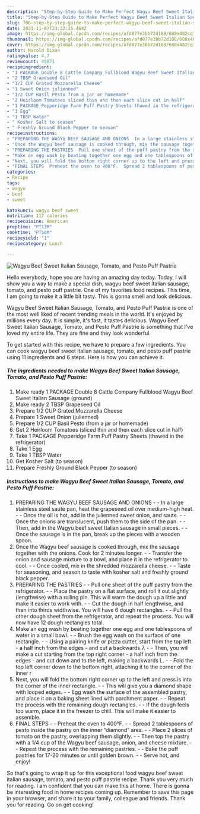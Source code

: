 ```yaml
---
description: "Step-by-Step Guide to Make Perfect Wagyu Beef Sweet Italian Sausage, Tomato, and Pesto Puff Pastrie"
title: "Step-by-Step Guide to Make Perfect Wagyu Beef Sweet Italian Sausage, Tomato, and Pesto Puff Pastrie"
slug: 706-step-by-step-guide-to-make-perfect-wagyu-beef-sweet-italian-sausage-tomato-and-pesto-puff-pastrie
date: 2021-11-07T23:32:25.464Z
image: https://img-global.cpcdn.com/recipes/afd877e3bb72d188/680x482cq70/wagyu-beef-sweet-italian-sausage-tomato-and-pesto-puff-pastrie-recipe-main-photo.jpg
thumbnail: https://img-global.cpcdn.com/recipes/afd877e3bb72d188/680x482cq70/wagyu-beef-sweet-italian-sausage-tomato-and-pesto-puff-pastrie-recipe-main-photo.jpg
cover: https://img-global.cpcdn.com/recipes/afd877e3bb72d188/680x482cq70/wagyu-beef-sweet-italian-sausage-tomato-and-pesto-puff-pastrie-recipe-main-photo.jpg
author: Harold Dixon
ratingvalue: 4.7
reviewcount: 45871
recipeingredient:
- "1 PACKAGE Double 8 Cattle Company Fullblood Wagyu Beef Sweet Italian Sausage ground"
- "2 TBSP Grapeseed Oil"
- "1/2 CUP Grated Mozzarella Cheese"
- "1 Sweet Onion julienned"
- "1/2 CUP Basil Pesto from a jar or homemade"
- "2 Heirloom Tomatoes sliced thin and then each slice cut in half"
- "1 PACKAGE Pepperidge Farm Puff Pastry Sheets thawed in the refrigerator"
- "1 Egg"
- "1 TBSP Water"
- " Kosher Salt to season"
- " Freshly Ground Black Pepper to season"
recipeinstructions:
- "PREPARING THE WAGYU BEEF SAUSAGE AND ONIONS  In a large stainless steel saute pan, heat the grapeseed oil over medium-high heat.  Once the oil is hot, add in the julienned sweet onion, and saute.  Once the onions are translucent, push them to the side of the pan.  Then, add in the Wagyu beef sweet Italian sausage in small pieces.  Once the sausage is in the pan, break up the pieces with a wooden spoon."
- "Once the Wagyu beef sausage is cooked through, mix the sausage together with the onions. Cook for 2 minutes longer.  Transfer the onion and sausage mixture to a bowl, and place it in the refrigerator to cool.  Once cooled, mix in the shredded mozzarella cheese.  Taste for seasoning, and season to taste with kosher salt and freshly ground black pepper."
- "PREPARING THE PASTRIES  Pull one sheet of the puff pastry from the refrigerator.  Place the pastry on a flat surface, and roll it out slightly (lengthwise) with a rolling pin. This will warm the dough up a little and make it easier to work with.  Cut the dough in half lengthwise, and then into thirds widthwise. You will have 6 dough rectangles.  Pull the other dough sheet from the refrigerator, and repeat the process. You will now have 12 dough rectangles total."
- "Make an egg wash by beating together one egg and one tablespoons of water in a small bowl.  Brush the egg wash on the surface of one rectangle.  Using a pairing knife or pizza cutter, start from the top left - a half inch from the edges - and cut a backwards 7.  Then, you will make a cut starting from the top right corner - a half inch from the edges - and cut down and to the left, making a backwards L.  Fold the top left corner down to the bottom right, attaching it to the corner of the inner r"
- "Next, you will fold the bottom right corner up to the left and press is into the corner of the inner rectangle.  This will give you a diamond shape with looped edges.  Egg wash the surface of the assembled pastry, and place it on a baking sheet lined with parchment paper.  Repeat the process with the remaining dough rectangles.  If the dough feels too warm, place it in the freezer to chill. This will make it easier to assemble."
- "FINAL STEPS  Preheat the oven to 400°F.  Spread 2 tablespoons of pesto inside the pastry on the inner “diamond” area.  Place 2 slices of tomato on the pastry, overlapping them slightly.  Then top the pastry with a 1/4 cup of the Wagyu beef sausage, onion, and cheese mixture.  Repeat the process with the remaining pastries.  Bake the puff pastries for 17-20 minutes or until golden brown.  Serve hot, and enjoy!"
categories:
- Recipe
tags:
- wagyu
- beef
- sweet

katakunci: wagyu beef sweet 
nutrition: 117 calories
recipecuisine: American
preptime: "PT13M"
cooktime: "PT50M"
recipeyield: "1"
recipecategory: Lunch

---
```



![Wagyu Beef Sweet Italian Sausage, Tomato, and Pesto Puff Pastrie](https://img-global.cpcdn.com/recipes/afd877e3bb72d188/680x482cq70/wagyu-beef-sweet-italian-sausage-tomato-and-pesto-puff-pastrie-recipe-main-photo.jpg)

Hello everybody, hope you are having an amazing day today. Today, I will show you a way to make a special dish, wagyu beef sweet italian sausage, tomato, and pesto puff pastrie. One of my favorites food recipes. This time, I am going to make it a little bit tasty. This is gonna smell and look delicious.

Wagyu Beef Sweet Italian Sausage, Tomato, and Pesto Puff Pastrie is one of the most well liked of recent trending meals in the world. It's enjoyed by millions every day. It is simple, it's fast, it tastes delicious. Wagyu Beef Sweet Italian Sausage, Tomato, and Pesto Puff Pastrie is something that I've loved my entire life. They are fine and they look wonderful.




To get started with this recipe, we have to prepare a few ingredients. You can cook wagyu beef sweet italian sausage, tomato, and pesto puff pastrie using 11 ingredients and 6 steps. Here is how you can achieve it.

<!--inarticleads1-->

##### The ingredients needed to make Wagyu Beef Sweet Italian Sausage, Tomato, and Pesto Puff Pastrie:

1. Make ready 1 PACKAGE Double 8 Cattle Company Fullblood Wagyu Beef Sweet Italian Sausage (ground)
1. Make ready 2 TBSP Grapeseed Oil
1. Prepare 1/2 CUP Grated Mozzarella Cheese
1. Prepare 1 Sweet Onion (julienned)
1. Prepare 1/2 CUP Basil Pesto (from a jar or homemade)
1. Get 2 Heirloom Tomatoes (sliced thin and then each slice cut in half)
1. Take 1 PACKAGE Pepperidge Farm Puff Pastry Sheets (thawed in the refrigerator)
1. Take 1 Egg
1. Take 1 TBSP Water
1. Get  Kosher Salt (to season)
1. Prepare  Freshly Ground Black Pepper (to season)




<!--inarticleads2-->

##### Instructions to make Wagyu Beef Sweet Italian Sausage, Tomato, and Pesto Puff Pastrie:

1. PREPARING THE WAGYU BEEF SAUSAGE AND ONIONS -  - In a large stainless steel saute pan, heat the grapeseed oil over medium-high heat. -  - Once the oil is hot, add in the julienned sweet onion, and saute. -  - Once the onions are translucent, push them to the side of the pan. -  - Then, add in the Wagyu beef sweet Italian sausage in small pieces. -  - Once the sausage is in the pan, break up the pieces with a wooden spoon.
1. Once the Wagyu beef sausage is cooked through, mix the sausage together with the onions. Cook for 2 minutes longer. -  - Transfer the onion and sausage mixture to a bowl, and place it in the refrigerator to cool. -  - Once cooled, mix in the shredded mozzarella cheese. -  - Taste for seasoning, and season to taste with kosher salt and freshly ground black pepper.
1. PREPARING THE PASTRIES -  - Pull one sheet of the puff pastry from the refrigerator. -  - Place the pastry on a flat surface, and roll it out slightly (lengthwise) with a rolling pin. This will warm the dough up a little and make it easier to work with. -  - Cut the dough in half lengthwise, and then into thirds widthwise. You will have 6 dough rectangles. -  - Pull the other dough sheet from the refrigerator, and repeat the process. You will now have 12 dough rectangles total.
1. Make an egg wash by beating together one egg and one tablespoons of water in a small bowl. -  - Brush the egg wash on the surface of one rectangle. -  - Using a pairing knife or pizza cutter, start from the top left - a half inch from the edges - and cut a backwards 7. -  - Then, you will make a cut starting from the top right corner - a half inch from the edges - and cut down and to the left, making a backwards L. -  - Fold the top left corner down to the bottom right, attaching it to the corner of the inner r
1. Next, you will fold the bottom right corner up to the left and press is into the corner of the inner rectangle. -  - This will give you a diamond shape with looped edges. -  - Egg wash the surface of the assembled pastry, and place it on a baking sheet lined with parchment paper. -  - Repeat the process with the remaining dough rectangles. -  - If the dough feels too warm, place it in the freezer to chill. This will make it easier to assemble.
1. FINAL STEPS -  - Preheat the oven to 400°F. -  - Spread 2 tablespoons of pesto inside the pastry on the inner “diamond” area. -  - Place 2 slices of tomato on the pastry, overlapping them slightly. -  - Then top the pastry with a 1/4 cup of the Wagyu beef sausage, onion, and cheese mixture. -  - Repeat the process with the remaining pastries. -  - Bake the puff pastries for 17-20 minutes or until golden brown. -  - Serve hot, and enjoy!




So that's going to wrap it up for this exceptional food wagyu beef sweet italian sausage, tomato, and pesto puff pastrie recipe. Thank you very much for reading. I am confident that you can make this at home. There is gonna be interesting food in home recipes coming up. Remember to save this page in your browser, and share it to your family, colleague and friends. Thank you for reading. Go on get cooking!
